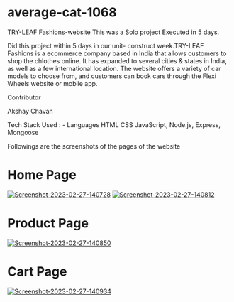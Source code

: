 # average-cat-1068

TRY-LEAF Fashions-website This was a Solo project Executed in 5 days.

Did this project within 5 days in our unit- construct week.TRY-LEAF Fashions is a ecommerce company based in India that allows customers to shop the chlothes online. It has expanded to several cities & states in India, as well as a few international location. The website offers a variety of car models to choose from, and customers can book cars through the Flexi Wheels website or mobile app.


Contributor

Akshay Chavan

Tech Stack Used : - Languages HTML CSS JavaScript, Node.js, Express, Mongoose

Followings are the screenshots of the pages of the website
<br>


<h1>Home Page</h1>
<a href="https://ibb.co/7rnjZj0"><img src="https://i.ibb.co/5srGSGJ/Screenshot-2023-02-27-140728.png" alt="Screenshot-2023-02-27-140728" border="0"></a>
<a href="https://ibb.co/wR8JdZc"><img src="https://i.ibb.co/DtmG1Pr/Screenshot-2023-02-27-140812.png" alt="Screenshot-2023-02-27-140812" border="0"></a>
<h1>Product Page</h1>
<a href="https://ibb.co/5cBvZsK"><img src="https://i.ibb.co/GPckmCH/Screenshot-2023-02-27-140850.png" alt="Screenshot-2023-02-27-140850" border="0"></a>
<h1>Cart Page</h1>
<a href="https://ibb.co/LhjL9Ww"><img src="https://i.ibb.co/93KFyLX/Screenshot-2023-02-27-140934.png" alt="Screenshot-2023-02-27-140934" border="0"></a>
